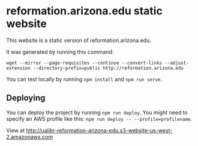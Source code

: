 # reformation.arizona.edu static website

This website is a static version of reformation.arizona.edu.

It was generated by running this command:

```
wget --mirror --page-requisites --continue --convert-links --adjust-extension --directory-prefix=public http://reformation.arizona.edu
```

You can test locally by running `npm install` and `npm run serve`.

## Deploying

You can deploy the project by running `npm run deploy`. You might need to specify an AWS profile like this: `npm run deploy -- --profile=profilename`.

View at http://ualibr-reformation-arizona-edu.s3-website-us-west-2.amazonaws.com
